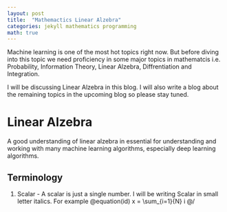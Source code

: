 ```yaml
---
layout: post
title:  "Mathemactics Linear Alzebra"
categories: jekyll mathematics programming
math: true
---
```



Machine learning is one of the most hot topics right now. But before diving into this topic we need proficiency in some major topics in mathematcis i.e. Probability, Information Theory, Linear Alzebra, Diffrentiation and Integration. 

I will be discussing Linear Alzebra in this blog. I will also write a blog about the remaining topics in the upcoming blog so please stay tuned.

# Linear Alzebra
A good understanding of linear alzebra in essential for understanding and working with many machine learning algorithms, especially deep learning algorithms.


## Terminology 
1. Scalar - A scalar is just a single number.
I will be writing Scalar in small letter italics. For example
@equation(id)
x = \sum_{i=1}{N} i
@/
